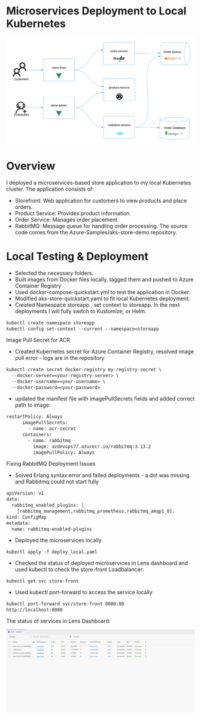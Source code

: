 # Microservices Deployment to Local Kubernetes

![Architecture](assets/demo-arch.png)

# Overview

I deployed a microservices-based store application to my local Kubernetes cluster. The application consists of:

- Storefront: Web application for customers to view products and place orders.
- Product Service: Provides product information.
- Order Service: Manages order placement.
- RabbitMQ: Message queue for handling order processing.
  The source code comes from the Azure-Samples/aks-store-demo repository.

# Local Testing & Deployment

- Selected the necessary folders.
- Built images from Docker files locally, tagged them and pushed to Azure Container Registry
- Used docker-compose-quickstart.yml to test the application in Docker.
- Modified aks-store-quickstart.yaml to fit local Kubernetes deployment.
- Created Namespace storeapp , set context to storeapp. In the next deployments I will fully switch to Kustomize, or Helm.

```
kubectl create namespace storeapp
kubectl config set-context --current --namespace=storeapp
```

Image Pull Secret for ACR

- Created Kubernetes secret for Azure Container Registry, resolved image pull error - logs are in the repository

```
kubectl create secret docker-registry my-registry-secret \
  --docker-server=<your-registry-server> \
  --docker-username=<your-username> \
  --docker-password=<your-password>
```

- updated the manifest file with imagePullSecrets fields and added correct path to image:

```
restartPolicy: Always
      imagePullSecrets:
        - name: acr-secret
      containers:
        - name: rabbitmq
          image: azdevops77.azurecr.io/rabbitmq:3.13.2
          imagePullPolicy: Always
```

Fixing RabbitMQ Deployment Issues

- Solved Erlang syntax error and failed deployments - a dot was missing and Rabbitmq could not start fully

```
apiVersion: v1
data:
  rabbitmq_enabled_plugins: |
    [rabbitmq_management,rabbitmq_prometheus,rabbitmq_amqp1_0].
kind: ConfigMap
metadata:
  name: rabbitmq-enabled-plugins
```

- Deployed the microservices locally

```
kubectl apply -f deploy_local.yaml
```

- Checked the status of deployed microservices in Lens dashboard and used kubectl to check the store-front Loadbalancer:

```
kubectl get svc store-front
```

- Used kubectl port-forward to access the service locally

```
kubectl port-forward svc/store-front 8080:80
http://localhost:8080
```

The status of services in Lens Dashboard:

![Status](assets/scr2145455.png)
